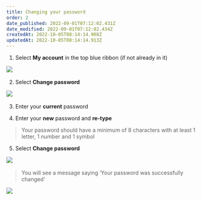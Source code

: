 ```yaml
---
title: Changing your password
order: 2
date_published: 2022-09-01T07:12:02.431Z
date_modified: 2022-09-01T07:12:02.434Z
createdAt: 2022-10-05T08:14:14.908Z
updatedAt: 2022-10-05T08:14:14.913Z
---
```

1. Select **My account** in the top blue ribbon (if not already in it)​

​![](/img/ad-1-15-Managing.jpg)

2. Select **Change password​**

​![](/img/ad-1-16-Managing.jpg)

3. Enter your **current** password​

4. Enter your **new** password and **re-type​**

> Your password should have a minimum of 8 characters with at least 1 letter, 1 number and 1 symbol​​

5. ​Select **Change password​**

​![](/img/ad-1-17-Managing.jpg)

> You will see a message saying ‘Your password was successfully changed’​

​![](/img/ad-1-18-Managing.jpg)